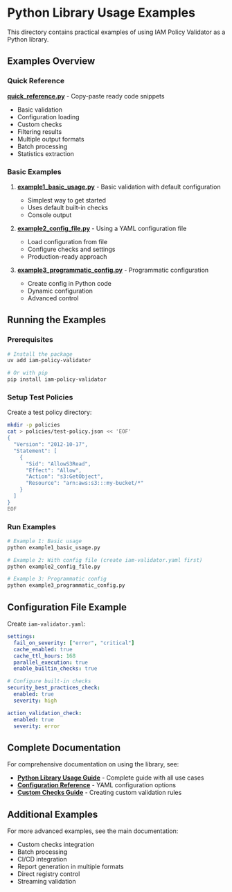 # Python Library Usage Examples

This directory contains practical examples of using IAM Policy Validator as a Python library.

## Examples Overview

### Quick Reference

**[quick_reference.py](quick_reference.py)** - Copy-paste ready code snippets
- Basic validation
- Configuration loading
- Custom checks
- Filtering results
- Multiple output formats
- Batch processing
- Statistics extraction

### Basic Examples

1. **[example1_basic_usage.py](example1_basic_usage.py)** - Basic validation with default configuration
   - Simplest way to get started
   - Uses default built-in checks
   - Console output

2. **[example2_config_file.py](example2_config_file.py)** - Using a YAML configuration file
   - Load configuration from file
   - Configure checks and settings
   - Production-ready approach

3. **[example3_programmatic_config.py](example3_programmatic_config.py)** - Programmatic configuration
   - Create config in Python code
   - Dynamic configuration
   - Advanced control

## Running the Examples

### Prerequisites

```bash
# Install the package
uv add iam-policy-validator

# Or with pip
pip install iam-policy-validator
```

### Setup Test Policies

Create a test policy directory:

```bash
mkdir -p policies
cat > policies/test-policy.json << 'EOF'
{
  "Version": "2012-10-17",
  "Statement": [
    {
      "Sid": "AllowS3Read",
      "Effect": "Allow",
      "Action": "s3:GetObject",
      "Resource": "arn:aws:s3:::my-bucket/*"
    }
  ]
}
EOF
```

### Run Examples

```bash
# Example 1: Basic usage
python example1_basic_usage.py

# Example 2: With config file (create iam-validator.yaml first)
python example2_config_file.py

# Example 3: Programmatic config
python example3_programmatic_config.py
```

## Configuration File Example

Create `iam-validator.yaml`:

```yaml
settings:
  fail_on_severity: ["error", "critical"]
  cache_enabled: true
  cache_ttl_hours: 168
  parallel_execution: true
  enable_builtin_checks: true

# Configure built-in checks
security_best_practices_check:
  enabled: true
  severity: high

action_validation_check:
  enabled: true
  severity: error
```

## Complete Documentation

For comprehensive documentation on using the library, see:
- **[Python Library Usage Guide](../../docs/python-library-usage.md)** - Complete guide with all use cases
- **[Configuration Reference](../../docs/configuration.md)** - YAML configuration options
- **[Custom Checks Guide](../../docs/custom-checks.md)** - Creating custom validation rules

## Additional Examples

For more advanced examples, see the main documentation:
- Custom checks integration
- Batch processing
- CI/CD integration
- Report generation in multiple formats
- Direct registry control
- Streaming validation
